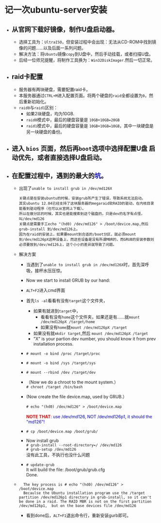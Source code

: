 #   记一次ubuntu-server安装

-   ## 从官网下载好镜像，制作U盘启动器。
    -   选择工具为：`UltraISO`，但安装过程中会出现：无法从CD-ROM中找到镜像的问题……以及后面一系列问题。
    -   解决方法：将`Ubuntu`镜像`copy`到U盘中，然后手动挂载，或者扫描U盘。
    -   后经一位师兄提醒，将制作工具换为：`Win32DiskImager`.然后一切正常。

-   ## raid卡配置
    -   服务器有两块硬盘，需要配置raid卡。
    -   本服务器通过`CTRL+M`进入配置页面。将两个硬盘的`raid`全都设置为`0`，然后重新初始化。
    -   `raid0`与`raid1`区别：
        -   如果2块硬盘，均为10GB.
        -   `raid0`模式中，最后的硬盘容量是 `10GB+10GB=20GB`
        -   `raid1`模式中，最后的硬盘容量是 `10GB+10GB=10GB`，其中一块硬盘是另一块硬盘的备份。
-   ## 进入 `bios` 页面，然后再`boot`选项中选择配置U盘 启动优先，或者直接选择U盘启动。


-   ## 在配置过程中，遇到的最大的<font color="blue">**坑**</font>。
    -   出现了`unable to install grub in /dev/md126X`


            关键点是在安装ubuntu的时候，安装grub所产生了错误，导致系统无法启动。
            其实ubuntu 12.04已经支持了这块服务器的megaraid软RAID的驱动，在内核目录能看到驱动程序（也可以从官网上下载）。
            所以在做分区的时候，其实也是能搜索到这个磁盘的，只是dev的名字有点怪，叫/dev/md126
            关键点是需要手工echo "(hd0) /dev/md126" > /boot/device.map,然后grub-install 到/dev/md126上。
            因为在raid的安装上，如果要mount到合适的/boot分区，就必须mount到/dev/md126pX这种设备上，而这些设备是没有所谓MBR的，而GRUB的安装参数则必须要放到/dev/md126上，这个小小的差异就导致了问题。
    -   解决方案
        -   当遇到了`unable to install grub in /dev/md126X`时，首先深呼吸，接杯水压压惊。
        -   Now we start to install GRUB by our hand:
        -   `ALT+F2`进入cmd界面
        -   首先`ls -al`看看有没有`target`这个文件夹，
            -   如果有就进到`target`中，
                -   看看有没有`home`这个文件夹，如果还是有……就`mount /dev/md126pX /target/home`
                -   如果没有`home`就`mount /dev/md126pX /target`
            -   如果没有就`mkdir target`,然后 `mount /dev/md126pX /target`
            -   "X" is your partion dev number, you should know it from prev installation process.
        -  `# mount -o bind /proc /target/proc`

        -  `# mount -o bind /sys /target/sys`

        -  `# mount --rbind /dev /target/dev`
        -  （Now we do a chroot to the mount system.）  
        `# chroot /target /bin/bash`
        -   (Now create the file device.map, used by GRUB.）  <br><br>
        `# echo "(hd0) /dev/md126" > /boot/device.map`  <br><br>
        <font color="red">**NOTE THAT**:</font><font color="blue"> use /dev/md126, NOT /dev/md126p1, it should the "md126"!</font>
        -   `# cp /boot/device.map /boot/grub/`
        -   Now install grub  
            `# grub-install --root-directory=/ /dev/md126 `  
            `# grub-setup /dev/md126`  
            没有此工具，不执行也没什么问题
        -   `# update-grub`  
            It will build the file: /boot/grub/grub.cfg  
            Done.

    -
            The key process is # echo "(hd0) /dev/md126" > /boot/device.map
            Becaulse the Ubuntu installation program use the /target partition /dev/md126p1 directory in grub-install, so it can't be done in a raid. The RAID MBR is not on the first partition /dev/md126p1,  but on the base devices file /dev/md126
        -  看到done后，`ALT+F1`退出命令行，重新安装gurb即可。
